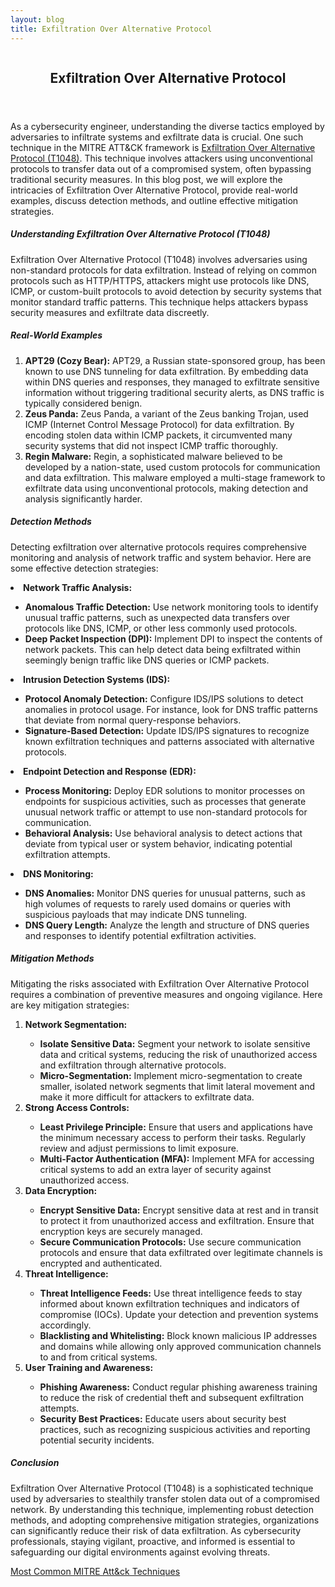 ```yaml
---
layout: blog
title: Exfiltration Over Alternative Protocol
---
```



<div id="main" class="s-content__main large-8 column">
<article class="entry">

<header class="entry__header">

<h2 class="entry__title h1">
    Exfiltration Over Alternative Protocol
</h2>        
</header>

<div class="entry__content">

<p>As a cybersecurity engineer, understanding the diverse tactics employed by adversaries to infiltrate systems and exfiltrate data is crucial. One such technique in the MITRE ATT&CK framework is <a href="https://attack.mitre.org/techniques/T1048/">Exfiltration Over Alternative Protocol (T1048)</a>. This technique involves attackers using unconventional protocols to transfer data out of a compromised system, often bypassing traditional security measures. In this blog post, we will explore the intricacies of Exfiltration Over Alternative Protocol, provide real-world examples, discuss detection methods, and outline effective mitigation strategies.</p>

<h5>Understanding Exfiltration Over Alternative Protocol (T1048)</h5>

<p>Exfiltration Over Alternative Protocol (T1048) involves adversaries using non-standard protocols for data exfiltration. Instead of relying on common protocols such as HTTP/HTTPS, attackers might use protocols like DNS, ICMP, or custom-built protocols to avoid detection by security systems that monitor standard traffic patterns. This technique helps attackers bypass security measures and exfiltrate data discreetly.</p>

<h5>Real-World Examples</h5>
<ol>
    <li><strong>APT29 (Cozy Bear):</strong> APT29, a Russian state-sponsored group, has been known to use DNS tunneling for data exfiltration. By embedding data within DNS queries and responses, they managed to exfiltrate sensitive information without triggering traditional security alerts, as DNS traffic is typically considered benign.</li>
    <li><strong>Zeus Panda:</strong> Zeus Panda, a variant of the Zeus banking Trojan, used ICMP (Internet Control Message Protocol) for data exfiltration. By encoding stolen data within ICMP packets, it circumvented many security systems that did not inspect ICMP traffic thoroughly.</li>
    <li><strong>Regin Malware:</strong> Regin, a sophisticated malware believed to be developed by a nation-state, used custom protocols for communication and data exfiltration. This malware employed a multi-stage framework to exfiltrate data using unconventional protocols, making detection and analysis significantly harder.</li>
</ol>
<h5>Detection Methods</h5>
<p>
Detecting exfiltration over alternative protocols requires comprehensive monitoring and analysis of network traffic and system behavior. Here are some effective detection strategies:
</ol>
    <li><strong>Network Traffic Analysis:</strong></li>
    <ul>
        <li><strong>Anomalous Traffic Detection:</strong> Use network monitoring tools to identify unusual traffic patterns, such as unexpected data transfers over protocols like DNS, ICMP, or other less commonly used protocols.</li>
        <li><strong>Deep Packet Inspection (DPI):</strong> Implement DPI to inspect the contents of network packets. This can help detect data being exfiltrated within seemingly benign traffic like DNS queries or ICMP packets.</li>
    </ul>
    <li><strong>Intrusion Detection Systems (IDS):</strong></li>
    <ul>
        <li><strong>Protocol Anomaly Detection:</strong> Configure IDS/IPS solutions to detect anomalies in protocol usage. For instance, look for DNS traffic patterns that deviate from normal query-response behaviors.</li>
        <li><strong>Signature-Based Detection:</strong> Update IDS/IPS signatures to recognize known exfiltration techniques and patterns associated with alternative protocols.</li>
    </ul>
    <li><strong>Endpoint Detection and Response (EDR):</strong></li>
    <ul>
        <li><strong>Process Monitoring:</strong> Deploy EDR solutions to monitor processes on endpoints for suspicious activities, such as processes that generate unusual network traffic or attempt to use non-standard protocols for communication.</li>
        <li><strong>Behavioral Analysis:</strong> Use behavioral analysis to detect actions that deviate from typical user or system behavior, indicating potential exfiltration attempts.</li>
    </ul>
    <li><strong>DNS Monitoring:</strong></li>
    <ul>
        <li><strong>DNS Anomalies:</strong> Monitor DNS queries for unusual patterns, such as high volumes of requests to rarely used domains or queries with suspicious payloads that may indicate DNS tunneling.</li>
        <li><strong>DNS Query Length:</strong> Analyze the length and structure of DNS queries and responses to identify potential exfiltration activities.</li>
    </ul>
</ol></p>
<h5>Mitigation Methods</h5>
<p>
Mitigating the risks associated with Exfiltration Over Alternative Protocol requires a combination of preventive measures and ongoing vigilance. Here are key mitigation strategies:
<ol>
    <li><strong>Network Segmentation:</strong></li>
    <ul>
        <li><strong>Isolate Sensitive Data:</strong> Segment your network to isolate sensitive data and critical systems, reducing the risk of unauthorized access and exfiltration through alternative protocols.</li>
        <li><strong>Micro-Segmentation:</strong> Implement micro-segmentation to create smaller, isolated network segments that limit lateral movement and make it more difficult for attackers to exfiltrate data.</li>
    </ul>
    <li><strong>Strong Access Controls:</strong></li>
    <ul>
        <li><strong>Least Privilege Principle:</strong> Ensure that users and applications have the minimum necessary access to perform their tasks. Regularly review and adjust permissions to limit exposure.</li>
        <li><strong>Multi-Factor Authentication (MFA):</strong> Implement MFA for accessing critical systems to add an extra layer of security against unauthorized access.</li>
    </ul>
   <li><strong>Data Encryption:</strong></li>
    <ul>
        <li><strong>Encrypt Sensitive Data:</strong> Encrypt sensitive data at rest and in transit to protect it from unauthorized access and exfiltration. Ensure that encryption keys are securely managed.</li>
        <li><strong>Secure Communication Protocols:</strong> Use secure communication protocols and ensure that data exfiltrated over legitimate channels is encrypted and authenticated.</li>
    </ul>
    <li><strong>Threat Intelligence:</strong></li>
    <ul>
        <li><strong>Threat Intelligence Feeds:</strong> Use threat intelligence feeds to stay informed about known exfiltration techniques and indicators of compromise (IOCs). Update your detection and prevention systems accordingly.</li>
        <li><strong>Blacklisting and Whitelisting:</strong> Block known malicious IP addresses and domains while allowing only approved communication channels to and from critical systems.</li>
    </ul>
    <li><strong>User Training and Awareness:</strong></li>
    <ul>
        <li><strong>Phishing Awareness:</strong> Conduct regular phishing awareness training to reduce the risk of credential theft and subsequent exfiltration attempts.</li>
        <li><strong>Security Best Practices:</strong> Educate users about security best practices, such as recognizing suspicious activities and reporting potential security incidents.</li>
    </ul>
</ol></p>
<h5>Conclusion</h5>

<p>Exfiltration Over Alternative Protocol (T1048) is a sophisticated technique used by adversaries to stealthily transfer stolen data out of a compromised network. By understanding this technique, implementing robust detection methods, and adopting comprehensive mitigation strategies, organizations can significantly reduce their risk of data exfiltration. As cybersecurity professionals, staying vigilant, proactive, and informed is essential to safeguarding our digital environments against evolving threats.</p>

<p><a href="../../03/25/MITRE_Att&ck_Intro.html">Most Common MITRE Att&ck Techniques</a></p>

</div>
</article> <!-- end entry -->

</div> <!-- end main -->  